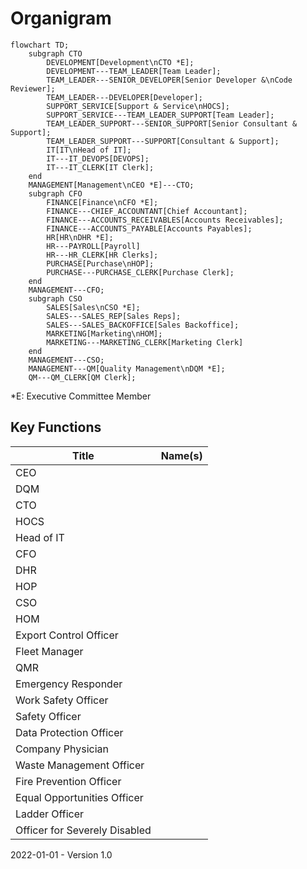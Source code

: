 # Organigram

```mermaid
flowchart TD;
    subgraph CTO
        DEVELOPMENT[Development\nCTO *E];
        DEVELOPMENT---TEAM_LEADER[Team Leader];
        TEAM_LEADER---SENIOR_DEVELOPER[Senior Developer &\nCode Reviewer];
        TEAM_LEADER---DEVELOPER[Developer];
        SUPPORT_SERVICE[Support & Service\nHOCS];
        SUPPORT_SERVICE---TEAM_LEADER_SUPPORT[Team Leader];
        TEAM_LEADER_SUPPORT---SENIOR_SUPPORT[Senior Consultant & Support];
        TEAM_LEADER_SUPPORT---SUPPORT[Consultant & Support];
        IT[IT\nHead of IT];
        IT---IT_DEVOPS[DEVOPS];
        IT---IT_CLERK[IT Clerk];
    end
    MANAGEMENT[Management\nCEO *E]---CTO;
    subgraph CFO
        FINANCE[Finance\nCFO *E];
        FINANCE---CHIEF_ACCOUNTANT[Chief Accountant];
        FINANCE---ACCOUNTS_RECEIVABLES[Accounts Receivables];
        FINANCE---ACCOUNTS_PAYABLE[Accounts Payables];
        HR[HR\nDHR *E];
        HR---PAYROLL[Payroll]
        HR---HR_CLERK[HR Clerks];
        PURCHASE[Purchase\nHOP];
        PURCHASE---PURCHASE_CLERK[Purchase Clerk];
    end
    MANAGEMENT---CFO;
    subgraph CSO
        SALES[Sales\nCSO *E];
        SALES---SALES_REP[Sales Reps];
        SALES---SALES_BACKOFFICE[Sales Backoffice];
        MARKETING[Marketing\nHOM];
        MARKETING---MARKETING_CLERK[Marketing Clerk]
    end
    MANAGEMENT---CSO;
    MANAGEMENT---QM[Quality Management\nDQM *E];
    QM---QM_CLERK[QM Clerk];
```

\*E: Executive Committee Member

## Key Functions

| Title                         | Name(s) |
| ----------------------------- | ------- |
| CEO                           |         |
| DQM                           |         |
| CTO                           |         |
| HOCS                          |         |
| Head of IT                    |         |
| CFO                           |         |
| DHR                           |         |
| HOP                           |         |
| CSO                           |         |
| HOM                           |         |
| Export Control Officer        |         |
| Fleet Manager                 |         |
| QMR                           |         |
| Emergency Responder           |         |
| Work Safety Officer           |         |
| Safety Officer                |         |
| Data Protection Officer       |         |
| Company Physician             |         |
| Waste Management Officer      |         |
| Fire Prevention Officer       |         |
| Equal Opportunities Officer   |         |
| Ladder Officer                |         |
| Officer for Severely Disabled |         |



2022-01-01 - Version 1.0

